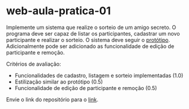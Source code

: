 # web-aula-pratica-01
Implemente um sistema que realize o sorteio de um amigo secreto. O programa deve ser capaz de listar os participantes, cadastrar um novo participante e realizar o sorteio.
O sistema deve seguir o [protótipo](https://www.figma.com/file/A6L0jftbzHJT3Xwe0UfFdR/Amigo-Secreto?type=design&node-id=0%3A1&mode=design&t=N676U96nYTjUXF0G-1). Adicionalmente pode ser adicionado as funcionalidade de edição de participante e remoção.

Critérios de avaliação:
- Funcionalidades de cadastro, listagem e sorteio implementadas (1.0)
- Estilização similar ao protótipo (0.5)
- Funcionalidade de edição de participante e remoção (0.5)

Envie o link do repositório para o [link](https://forms.gle/gpmMpg3pH495oqkK8).
